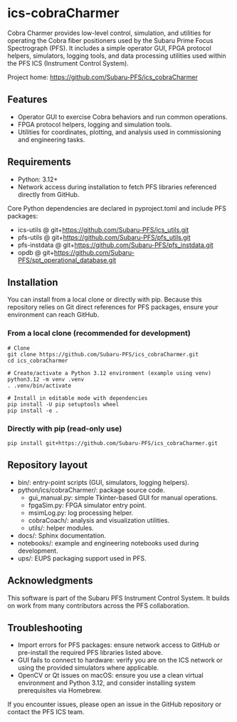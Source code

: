 # ics-cobraCharmer

Cobra Charmer provides low-level control, simulation, and utilities for operating the Cobra fiber positioners used by
the Subaru Prime Focus Spectrograph (PFS). It includes a simple operator GUI, FPGA protocol helpers, simulators, logging
tools, and data processing utilities used within the PFS ICS (Instrument Control System).

Project home: https://github.com/Subaru-PFS/ics_cobraCharmer

## Features

- Operator GUI to exercise Cobra behaviors and run common operations.
- FPGA protocol helpers, logging and simulation tools.
- Utilities for coordinates, plotting, and analysis used in commissioning and engineering tasks.

## Requirements

- Python: 3.12+
- Network access during installation to fetch PFS libraries referenced directly from GitHub.

Core Python dependencies are declared in pyproject.toml and include PFS packages:

- ics-utils @ git+https://github.com/Subaru-PFS/ics_utils.git
- pfs-utils @ git+https://github.com/Subaru-PFS/pfs_utils.git
- pfs-instdata @ git+https://github.com/Subaru-PFS/pfs_instdata.git
- opdb @ git+https://github.com/Subaru-PFS/spt_operational_database.git

## Installation

You can install from a local clone or directly with pip. Because this repository relies on Git direct references for PFS
packages, ensure your environment can reach GitHub.

### From a local clone (recommended for development)

```
# Clone
git clone https://github.com/Subaru-PFS/ics_cobraCharmer.git
cd ics_cobraCharmer

# Create/activate a Python 3.12 environment (example using venv)
python3.12 -m venv .venv
. .venv/bin/activate

# Install in editable mode with dependencies
pip install -U pip setuptools wheel
pip install -e .
```

### Directly with pip (read-only use)

```
pip install git+https://github.com/Subaru-PFS/ics_cobraCharmer.git
```

## Repository layout

- bin/: entry-point scripts (GUI, simulators, logging helpers).
- python/ics/cobraCharmer/: package source code.
    - gui_manual.py: simple Tkinter-based GUI for manual operations.
    - fpgaSim.py: FPGA simulator entry point.
    - msimLog.py: log processing helper.
    - cobraCoach/: analysis and visualization utilities.
    - utils/: helper modules.
- docs/: Sphinx documentation.
- notebooks/: example and engineering notebooks used during development.
- ups/: EUPS packaging support used in PFS.

## Acknowledgments

This software is part of the Subaru PFS Instrument Control System. It builds on work from many contributors across the PFS collaboration.

## Troubleshooting

- Import errors for PFS packages: ensure network access to GitHub or pre-install the required PFS libraries listed
  above.
- GUI fails to connect to hardware: verify you are on the ICS network or using the provided simulators where applicable.
- OpenCV or Qt issues on macOS: ensure you use a clean virtual environment and Python 3.12, and consider installing
  system prerequisites via Homebrew.

If you encounter issues, please open an issue in the GitHub repository or contact the PFS ICS team.
